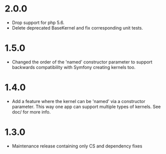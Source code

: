 # 2.0.0
- Drop support for php 5.6.
- Delete deprecated BaseKernel and fix corresponding unit tests.

# 1.5.0
- Changed the order of the 'named' constructor parameter to support backwards compatibility with Symfony creating kernels too.

# 1.4.0
- Add a feature where the kernel can be 'named' via a constructor parameter. 
  This way one app can support multiple types of kernels. See doc/ for more info.


# 1.3.0
- Maintenance release containing only CS and dependency fixes
